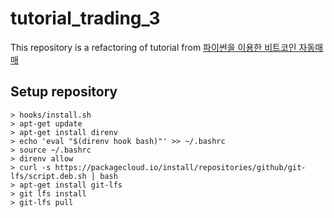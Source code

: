 # tutorial_trading_3

This repository is a refactoring of tutorial from [파이썬을 이용한 비트코인 자동매매](https://wikidocs.net/book/1665)

## Setup repository

```
> hooks/install.sh
> apt-get update
> apt-get install direnv
> echo 'eval "$(direnv hook bash)"' >> ~/.bashrc 
> source ~/.bashrc
> direnv allow
> curl -s https://packagecloud.io/install/repositories/github/git-lfs/script.deb.sh | bash
> apt-get install git-lfs
> git lfs install
> git-lfs pull
```
